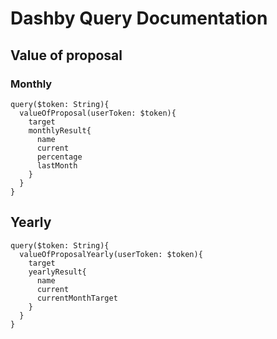 # Dashby Query Documentation
## Value of proposal

### Monthly
```
query($token: String){
  valueOfProposal(userToken: $token){
    target
    monthlyResult{
      name
      current
      percentage
      lastMonth
    }
  }
}
```
## Yearly
```
query($token: String){
  valueOfProposalYearly(userToken: $token){
    target
    yearlyResult{
      name
      current
      currentMonthTarget
    }
  }
}
```